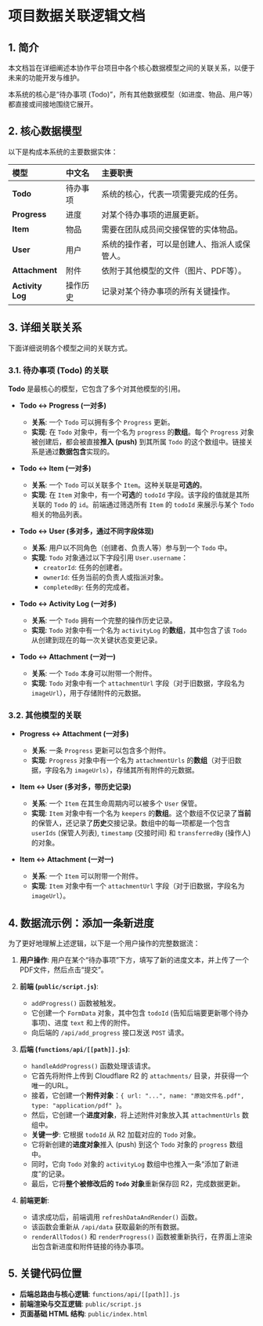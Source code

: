 # 项目数据关联逻辑文档

## 1. 简介

本文档旨在详细阐述本协作平台项目中各个核心数据模型之间的关联关系，以便于未来的功能开发与维护。

本系统的核心是“待办事项 (Todo)”，所有其他数据模型（如进度、物品、用户等）都直接或间接地围绕它展开。

## 2. 核心数据模型

以下是构成本系统的主要数据实体：

| 模型 | 中文名 | 主要职责 |
| :--- | :--- | :--- |
| **Todo** | 待办事项 | 系统的核心，代表一项需要完成的任务。 |
| **Progress** | 进度 | 对某个待办事项的进展更新。 |
| **Item** | 物品 | 需要在团队成员间交接保管的实体物品。 |
| **User** | 用户 | 系统的操作者，可以是创建人、指派人或保管人。 |
| **Attachment** | 附件 | 依附于其他模型的文件（图片、PDF等）。 |
| **Activity Log**| 操作历史 | 记录对某个待办事项的所有关键操作。 |

## 3. 详细关联关系

下面详细说明各个模型之间的关联方式。

### 3.1. 待办事项 (Todo) 的关联

**Todo** 是最核心的模型，它包含了多个对其他模型的引用。

-   **Todo <-> Progress (一对多)**
    -   **关系**: 一个 `Todo` 可以拥有多个 `Progress` 更新。
    -   **实现**: 在 `Todo` 对象中，有一个名为 `progress` 的**数组**。每个 `Progress` 对象被创建后，都会被直接**推入 (push)** 到其所属 `Todo` 的这个数组中。链接关系是通过**数据包含**实现的。

-   **Todo <-> Item (一对多)**
    -   **关系**: 一个 `Todo` 可以关联多个 `Item`。这种关联是**可选的**。
    -   **实现**: 在 `Item` 对象中，有一个**可选**的 `todoId` 字段。该字段的值就是其所关联的 `Todo` 的 `id`。前端通过筛选所有 `Item` 的 `todoId` 来展示与某个 `Todo` 相关的物品列表。

-   **Todo <-> User (多对多，通过不同字段体现)**
    -   **关系**: 用户以不同角色（创建者、负责人等）参与到一个 `Todo` 中。
    -   **实现**: `Todo` 对象通过以下字段引用 `User.username`：
        -   `creatorId`: 任务的创建者。
        -   `ownerId`: 任务当前的负责人或指派对象。
        -   `completedBy`: 任务的完成者。

-   **Todo <-> Activity Log (一对多)**
    -   **关系**: 一个 `Todo` 拥有一个完整的操作历史记录。
    -   **实现**: `Todo` 对象中有一个名为 `activityLog` 的**数组**，其中包含了该 `Todo` 从创建到现在的每一次关键状态变更记录。

-   **Todo <-> Attachment (一对一)**
    -   **关系**: 一个 `Todo` 本身可以附带一个附件。
    -   **实现**: `Todo` 对象中有一个 `attachmentUrl` 字段（对于旧数据，字段名为 `imageUrl`），用于存储附件的元数据。

### 3.2. 其他模型的关联

-   **Progress <-> Attachment (一对多)**
    -   **关系**: 一条 `Progress` 更新可以包含多个附件。
    -   **实现**: `Progress` 对象中有一个名为 `attachmentUrls` 的**数组**（对于旧数据，字段名为 `imageUrls`），存储其所有附件的元数据。

-   **Item <-> User (多对多，带历史记录)**
    -   **关系**: 一个 `Item` 在其生命周期内可以被多个 `User` 保管。
    -   **实现**: `Item` 对象中有一个名为 `keepers` 的**数组**。这个数组不仅记录了**当前**的保管人，还记录了**历史**交接记录。数组中的每一项都是一个包含 `userIds` (保管人列表), `timestamp` (交接时间) 和 `transferredBy` (操作人) 的对象。

-   **Item <-> Attachment (一对一)**
    -   **关系**: 一个 `Item` 可以附带一个附件。
    -   **实现**: `Item` 对象中有一个 `attachmentUrl` 字段（对于旧数据，字段名为 `imageUrl`）。

## 4. 数据流示例：添加一条新进度

为了更好地理解上述逻辑，以下是一个用户操作的完整数据流：

1.  **用户操作**: 用户在某个“待办事项”下方，填写了新的进度文本，并上传了一个PDF文件，然后点击“提交”。

2.  **前端 (`public/script.js`)**:
    -   `addProgress()` 函数被触发。
    -   它创建一个 `FormData` 对象，其中包含 `todoId` (告知后端要更新哪个待办事项)、进度 `text` 和上传的附件。
    -   向后端的 `/api/add_progress` 接口发送 `POST` 请求。

3.  **后端 (`functions/api/[[path]].js`)**:
    -   `handleAddProgress()` 函数处理该请求。
    -   它首先将附件上传到 Cloudflare R2 的 `attachments/` 目录，并获得一个唯一的URL。
    -   接着，它创建一个**附件对象**：`{ url: "...", name: "原始文件名.pdf", type: "application/pdf" }`。
    -   然后，它创建一个**进度对象**，将上述附件对象放入其 `attachmentUrls` 数组中。
    -   **关键一步**: 它根据 `todoId` 从 R2 加载对应的 `Todo` 对象。
    -   它将新创建的**进度对象**推入 (push) 到这个 `Todo` 对象的 `progress` 数组中。
    -   同时，它向 `Todo` 对象的 `activityLog` 数组中也推入一条“添加了新进度”的记录。
    -   最后，它将**整个被修改后的 `Todo` 对象**重新保存回 R2，完成数据更新。

4.  **前端更新**:
    -   请求成功后，前端调用 `refreshDataAndRender()` 函数。
    -   该函数会重新从 `/api/data` 获取最新的所有数据。
    -   `renderAllTodos()` 和 `renderProgress()` 函数被重新执行，在界面上渲染出包含新进度和附件链接的待办事项。

## 5. 关键代码位置

-   **后端总路由与核心逻辑**: `functions/api/[[path]].js`
-   **前端渲染与交互逻辑**: `public/script.js`
-   **页面基础 HTML 结构**: `public/index.html`
